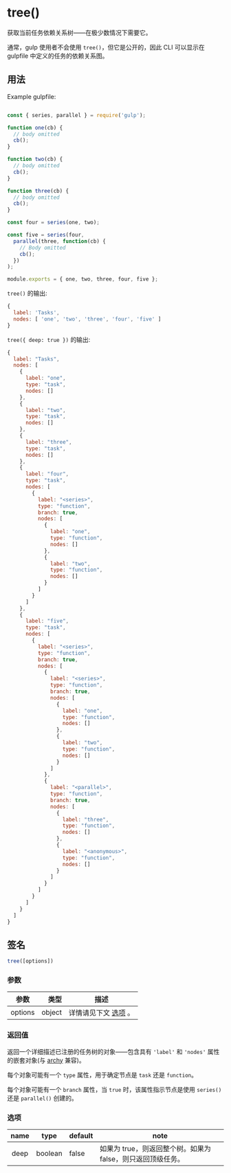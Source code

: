 <!-- front-matter
id: tree
title: tree()
hide_title: true
sidebar_label: tree()
-->

# tree()

获取当前任务依赖关系树——在极少数情况下需要它。

通常，gulp 使用者不会使用 `tree()`，但它是公开的，因此 CLI 可以显示在 gulpfile 中定义的任务的依赖关系图。

## 用法

Example gulpfile:
```js

const { series, parallel } = require('gulp');

function one(cb) {
  // body omitted
  cb();
}

function two(cb) {
  // body omitted
  cb();
}

function three(cb) {
  // body omitted
  cb();
}

const four = series(one, two);

const five = series(four,
  parallel(three, function(cb) {
    // Body omitted
    cb();
  })
);

module.exports = { one, two, three, four, five };
```

`tree()` 的输出:
```js
{
  label: 'Tasks',
  nodes: [ 'one', 'two', 'three', 'four', 'five' ]
}
```


`tree({ deep: true })` 的输出:

```js
{
  label: "Tasks",
  nodes: [
    {
      label: "one",
      type: "task",
      nodes: []
    },
    {
      label: "two",
      type: "task",
      nodes: []
    },
    {
      label: "three",
      type: "task",
      nodes: []
    },
    {
      label: "four",
      type: "task",
      nodes: [
        {
          label: "<series>",
          type: "function",
          branch: true,
          nodes: [
            {
              label: "one",
              type: "function",
              nodes: []
            },
            {
              label: "two",
              type: "function",
              nodes: []
            }
          ]
        }
      ]
    },
    {
      label: "five",
      type: "task",
      nodes: [
        {
          label: "<series>",
          type: "function",
          branch: true,
          nodes: [
            {
              label: "<series>",
              type: "function",
              branch: true,
              nodes: [
                {
                  label: "one",
                  type: "function",
                  nodes: []
                },
                {
                  label: "two",
                  type: "function",
                  nodes: []
                }
              ]
            },
            {
              label: "<parallel>",
              type: "function",
              branch: true,
              nodes: [
                {
                  label: "three",
                  type: "function",
                  nodes: []
                },
                {
                  label: "<anonymous>",
                  type: "function",
                  nodes: []
                }
              ]
            }
          ]
        }
      ]
    }
  ]
}
```

## 签名

```js
tree([options])
```

### 参数

| 参数 | 类型 | 描述 |
|:--------------:|------:|--------|
| options | object |详情请见下文 [选项][options-section] 。 |

### 返回值

返回一个详细描述已注册的任务树的对象——包含具有 `'label'` 和 `'nodes'` 属性的嵌套对象(与 [archy][archy-external] 兼容)。

每个对象可能有一个 `type` 属性，用于确定节点是 `task` 还是 `function`。

每个对象可能有一个 `branch` 属性，当 `true` 时，该属性指示节点是使用 `series()` 还是 `parallel()` 创建的。

### 选项

| name | type | default | note |
|:-------:|:-------:|------------|--------|
| deep | boolean | false | 如果为 true，则返回整个树。如果为 false，则只返回顶级任务。|

[options-section]: #options
[archy-external]: https://www.npmjs.com/package/archy
